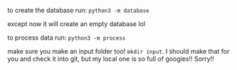 to create the database run:
`python3 -m database`

except now it will create an empty database lol 

to process data run:
`python3 -m process`

make sure you make an input folder too! 
`mkdir input`. I should make that for you and check it into git, but my local one is so full of googies!! Sorry!!